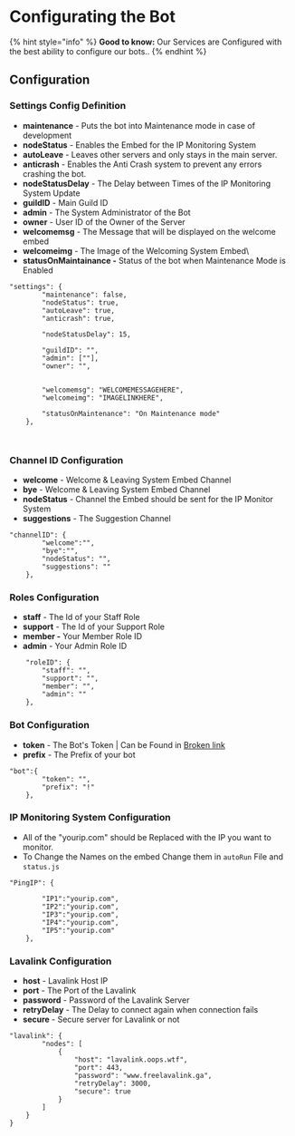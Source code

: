 # Configurating the Bot

{% hint style="info" %}
**Good to know:** Our Services are Configured with the best ability to configure our bots..
{% endhint %}

## Configuration&#x20;

### Settings Config Definition

* **maintenance** - Puts the bot into Maintenance mode in case of development
* **nodeStatus** - Enables the Embed for the IP Monitoring System
* **autoLeave** - Leaves other servers and only stays in the main server.
* **anticrash** - Enables the Anti Crash system to prevent any errors crashing the bot.
* **nodeStatusDelay** - The Delay between Times of the IP Monitoring System Update
* **guildID** - Main Guild ID
* **admin** - The System Administrator of the Bot
* **owner** - User ID of the Owner of the Server
* &#x20;**welcomemsg** - The Message that will be displayed on the welcome embed
* **welcomeimg** - The Image of the Welcoming System Embed\\
* **statusOnMaintainance -** Status of the bot when Maintenance Mode is Enabled

```
"settings": {
        "maintenance": false,
        "nodeStatus": true,
        "autoLeave": true,
        "anticrash": true,

        "nodeStatusDelay": 15,

        "guildID": "",
        "admin": [""],
        "owner": "",

        
        "welcomemsg": "WELCOMEMESSAGEHERE",
        "welcomeimg": "IMAGELINKHERE",

        "statusOnMaintenance": "On Maintenance mode"
    },
    
    
```

### Channel ID Configuration

* **welcome** - Welcome & Leaving System Embed Channel
* **bye** - Welcome & Leaving System Embed Channel
* **nodeStatus** - Channel the Embed should be sent for the IP Monitor System
* **suggestions** - The Suggestion Channel

```
"channelID": {
        "welcome":"",
        "bye":"",
        "nodeStatus": "",
        "suggestions": ""
    },
```

### Roles Configuration

* **staff** - The Id of your Staff Role&#x20;
* **support** - The Id of your Support Role
* **member -** Your Member Role ID
* **admin** - Your Admin Role ID

```
    "roleID": {
        "staff": "",
        "support": "",
        "member": "",
        "admin": ""
    },
```

### Bot Configuration

* **token** - The Bot's Token | Can be Found in [Broken link](broken-reference "mention")
* **prefix** - The Prefix of your bot

```
"bot":{
        "token": "",
        "prefix": "!"
    },
```

### IP Monitoring System Configuration

* All of the "yourip.com" should be Replaced with the IP you want to monitor.
* To Change the Names on the embed Change them in `autoRun` File and `status.js`

```
"PingIP": {

        "IP1":"yourip.com", 
        "IP2":"yourip.com",
        "IP3":"yourip.com",
        "IP4":"yourip.com",
        "IP5":"yourip.com"
    },
```

### Lavalink Configuration&#x20;

* **host** - Lavalink Host IP
* **port** - The Port of the Lavalink
* **password** - Password of the Lavalink Server
* **retryDelay** - The Delay to connect again when connection fails
* **secure** - Secure server for Lavalink or not

```
"lavalink": {
        "nodes": [
            {
                "host": "lavalink.oops.wtf",
                "port": 443,
                "password": "www.freelavalink.ga",
                "retryDelay": 3000,
                "secure": true
            }
        ]
    }
}
```
